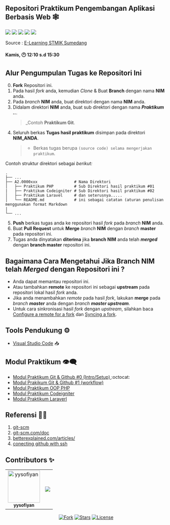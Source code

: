 
 ## Repositori Praktikum Pengembangan Aplikasi Berbasis Web 🕸

<p align="left">
<a href="http://hits.dwyl.com/yysofiyan/FT3109-PABWEB/PABWEB-B"><img src="http://hits.dwyl.com/yysofiyan/FT3109-PABWEB/PABWEB-B.svg"></a>
<a href="#"><img src="https://img.shields.io/github/issues-pr/FT3109-PABWEB/PABWEB-B?style=flat-square"></a>
<a href="#"><img src="https://img.shields.io/github/repo-size/FT3109-PABWEB/PABWEB-B?style=flat-square"></a>
<a href="#"><img src="https://img.shields.io/github/commit-activity/w/FT3109-PABWEB/PABWEB-A?style=flat-square"></a>
<a href="#"><img src="https://travis-ci.com/FT3109-PABWEB/PABWEB-B.svg?branch=master"></a>
</p>

Source : [E-Learning STMIK Sumedang](https://elearning.stmik-sumedang.ac.id)
#### Kamis, 🕐 12:10 s.d 15:30

## Alur Pengumpulan Tugas ke Repositori Ini

0. **Fork** Repositori ini.
1. Pada hasil _fork_ anda, kemudian _Clone_ & Buat **Branch** dengan nama **NIM** anda.
2. Pada _branch_ **NIM** anda, buat direktori dengan nama **NIM** anda.
3. Didalam direktori **NIM** anda, buat sub direktori dengan nama _**Praktikum ..**_.
   > _Contoh **Praktikum Git**.
4. Seluruh berkas **Tugas hasil praktikum** disimpan pada direktori **NIM_ANDA**.
   > - Berkas tugas berupa `(source code) selama mengerjakan praktikum`.

Contoh struktur direktori sebagai *berikut:*

    .
    ├── ...
    ├── A2.0000xxx                # Nama Direktori
    │   ├── Praktikum PHP         # Sub Direktori hasil praktikum #01
    |   ├── Praktikum Codeigniter # Sub Direktori hasil praktikum #02
    │   ├── Praktikum Laravel     # dan seterusnya.....
    │   └── README.md             # ini sebagai catatan (aturan penulisan menggunakan format Markdown
    |                       
    └── ...

5. **Push** berkas tugas anda ke repositori hasil _fork_ pada _branch_ **NIM** anda.
6. Buat **Pull Request** untuk **Merge** _branch_ **NIM** dengan _branch_ **master** pada repositori ini.
7. Tugas anda dinyatakan **diterima** jika **branch NIM** anda telah _**merged**_ dengan **branch master** repositori ini.

## Bagaimana Cara Mengetahui Jika **Branch NIM** telah _**Merged**_ dengan Repositori ini ?

- Anda dapat memantau repositori ini.
- Atau tambahkan **remote** ke repositori ini sebagai **upstream** pada repositori lokal hasil _fork_ anda.
- Jika anda menambahkan _remote_ pada hasil _fork_, lakukan **merge** pada _branch **master**_ anda dengan _branch **master upstream**_.
- Untuk cara sinkronisasi hasil _fork_ dengan _upstream_, silahkan baca [Configure a remote for a fork](https://help.github.com/en/articles/configuring-a-remote-for-a-fork) dan [Syncing a fork](https://help.github.com/en/articles/syncing-a-fork).


## Tools Pendukung ⚙️

- [Visual Studio Code](https://code.visualstudio.com) 📥


## Modul Praktikum 👁‍🗨

- [Modul Praktikum Git & Github #0 (Intro/Setup) ](Praktikum-0-Git-&-Github.md) :octocat:
- [Modul Prakikum Git & Github #1 (workflow)](Praktikum-1-Berkontribusi-di-Proyek.md)
- [Modul Praktikum OOP PHP ](#)
- [Modul Praktikum Codeigniter](#)
- [Modul Praktikum Laraverl](#)


## Referensi 🕵️‍♂️

1. [git-scm](https://git-scm.com/book/id/v2/Memulai-Dasar-dasar-Git)
2. [git-scm.com/doc](https://git-scm.com/doc)
3. [betterexplained.com/articles/](https://betterexplained.com/articles/intro-to-distributed-version-control-illustrated/)
4. [conecting github with ssh](https://help.github.com/en/github/authenticating-to-github/connecting-to-github-with-ssh)


## Contributors ✨

<!-- ALL-CONTRIBUTORS-LIST:START - Do not remove or modify this section -->
<!-- prettier-ignore-start -->
<!-- markdownlint-disable -->
<!-- Jika anda ingin memasukan Profil di list contributor: cantumkan NAMA LENGKAP,PHOTO ASLI & LINK REPOSITORI ANDA kemudian menirim pull request-->
<!-- Perhatikan baris kode penulisan contributor dibawah ini -->
<table>
  <tr>
    <td align="center"><a href="#"><img src="https://avatars0.githubusercontent.com/u/34052001?s=460&v=4" width="100px;"
        alt="yysofiyan" /><br /><sub><b>yysofiyan</b></sub></a><br /><a</a></td>
    <td align="center"><a href="https://github.com/FT3109-PABWEB/PABWEB-B/graphs/contributors"><img src="https://contrib.rocks/image?repo=FT3109-PABWEB/PABWEB-B"/></a>
  </tr>
</table>
<!-- markdownlint-enable -->
<!-- prettier-ignore-end -->
<!-- ALL-CONTRIBUTORS-LIST:END -->
<p align="center">
<a href="#"><img src="https://img.shields.io/github/forks/FT3109-PABWEB/PABWEB-B?style=social"alt="Fork"></a>
<a href="#"><img src="https://img.shields.io/github/contributors/FT3109-PABWEB/PABWEB-A"alt="Stars"></a>
<a href="#"><img src="https://poser.pugx.org/laravel/framework/license.svg" alt="License"></a>
</p>

